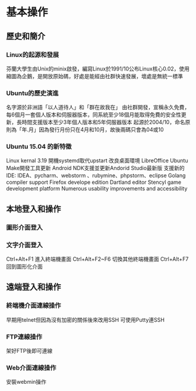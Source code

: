 # 基本操作
## 歷史和簡介
### Linux的起源和發展
芬蘭大學生由Unix的minix啟發，編寫Linux於1991/10公布Linux核心0.02，使用縮圖為企鵝，是開放原始碼，好處是能經由社群快速發展，壞處是無統一標準
### Ubuntu的歷史演進
名字源於非洲語「以人道待人」和「群在故我在」
由社群開發，宣稱永久免費，每6個月一套個人版本和伺服器版本，同系統至少18個月能取得免費的安全性更新，長時間支援版本至少3年個人版本和5年伺服器版本
起源於2004/10，命名原則為「年.月」因為發行月份只在4月和10月，故後兩碼只會為04或10
### Ubuntu 15.04 的新特徵
Linux kernal 3.19
開機systemd取代upstart
改良桌面環境
LibreOffice
Ubuntu Make開發工具更新
    Android NDK支援並更新Andorid Studio最新版
    支援新的IDE: IDEA、pycharm、webstorm
    、rubymine、phpstorm、eclipse
    Golang compiler support
    Firefox develope edition
    Dartland editor
    Stencyl game development platform
    Numerous usability improvements and accessibility
## 本地登入和操作
### 圖形介面登入
### 文字介面登入
Ctrl+Alt+F1 進入終端機畫面
Ctrl+Alt+F2~F6 切換其他終端機畫面
Ctrl+Alt+F7 回到圖形化介面
## 遠端登入和操作
### 終端機介面連線操作
早期用telnet但因為沒有加密的關係後來改用SSH
可使用Putty連SSH
<!-- SSH連線需要有ip, port號連上對方電腦後需要登入帳號，如是較舊的軟體須注意編碼問題 -->
### FTP連線操作
架好FTP後即可連線
### Web介面連線操作
安裝webmin操作
